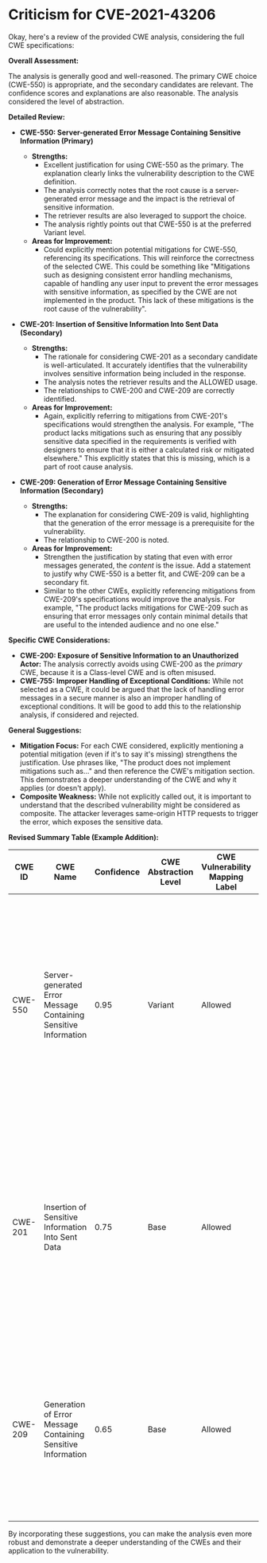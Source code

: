 # Criticism for CVE-2021-43206

Okay, here's a review of the provided CWE analysis, considering the full CWE specifications:

**Overall Assessment:**

The analysis is generally good and well-reasoned. The primary CWE choice (CWE-550) is appropriate, and the secondary candidates are relevant. The confidence scores and explanations are also reasonable. The analysis considered the level of abstraction.

**Detailed Review:**

*   **CWE-550: Server-generated Error Message Containing Sensitive Information (Primary)**

    *   **Strengths:**
        *   Excellent justification for using CWE-550 as the primary.  The explanation clearly links the vulnerability description to the CWE definition.
        *   The analysis correctly notes that the root cause is a server-generated error message and the impact is the retrieval of sensitive information.
        *   The retriever results are also leveraged to support the choice.
        *   The analysis rightly points out that CWE-550 is at the preferred Variant level.
    *   **Areas for Improvement:**
        *   Could explicitly mention potential mitigations for CWE-550, referencing its specifications. This will reinforce the correctness of the selected CWE. This could be something like "Mitigations such as designing consistent error handling mechanisms, capable of handling any user input to prevent the error messages with sensitive information, as specified by the CWE are not implemented in the product. This lack of these mitigations is the root cause of the vulnerability".

*   **CWE-201: Insertion of Sensitive Information Into Sent Data (Secondary)**

    *   **Strengths:**
        *   The rationale for considering CWE-201 as a secondary candidate is well-articulated.  It accurately identifies that the vulnerability involves sensitive information being included in the response.
        *   The analysis notes the retriever results and the ALLOWED usage.
        *   The relationships to CWE-200 and CWE-209 are correctly identified.
    *   **Areas for Improvement:**
        *   Again, explicitly referring to mitigations from CWE-201's specifications would strengthen the analysis. For example, "The product lacks mitigations such as ensuring that any possibly sensitive data specified in the requirements is verified with designers to ensure that it is either a calculated risk or mitigated elsewhere." This explicitly states that this is missing, which is a part of root cause analysis.

*   **CWE-209: Generation of Error Message Containing Sensitive Information (Secondary)**

    *   **Strengths:**
        *   The explanation for considering CWE-209 is valid, highlighting that the generation of the error message is a prerequisite for the vulnerability.
        *   The relationship to CWE-200 is noted.
    *   **Areas for Improvement:**
        *   Strengthen the justification by stating that even with error messages generated, the *content* is the issue. Add a statement to justify why CWE-550 is a better fit, and CWE-209 can be a secondary fit.
        *   Similar to the other CWEs, explicitly referencing mitigations from CWE-209's specifications would improve the analysis. For example, "The product lacks mitigations for CWE-209 such as ensuring that error messages only contain minimal details that are useful to the intended audience and no one else."

**Specific CWE Considerations:**

*   **CWE-200: Exposure of Sensitive Information to an Unauthorized Actor:** The analysis correctly avoids using CWE-200 as the *primary* CWE, because it is a Class-level CWE and is often misused.
*   **CWE-755: Improper Handling of Exceptional Conditions:** While not selected as a CWE, it could be argued that the lack of handling error messages in a secure manner is also an improper handling of exceptional conditions. It will be good to add this to the relationship analysis, if considered and rejected.

**General Suggestions:**

*   **Mitigation Focus:** For each CWE considered, explicitly mentioning a potential mitigation (even if it's to say it's missing) strengthens the justification. Use phrases like, "The product does not implement mitigations such as..." and then reference the CWE's mitigation section.  This demonstrates a deeper understanding of the CWE and why it applies (or doesn't apply).
*   **Composite Weakness:** While not explicitly called out, it is important to understand that the described vulnerability might be considered as composite. The attacker leverages same-origin HTTP requests to trigger the error, which exposes the sensitive data.

**Revised Summary Table (Example Addition):**

| CWE ID | CWE Name | Confidence | CWE Abstraction Level | CWE Vulnerability Mapping Label | CWE-Vulnerability Mapping Notes |
|---|---|---|---|---|---|
| CWE-550 | Server-generated Error Message Containing Sensitive Information | 0.95 | Variant | Allowed | Primary CWE.  The product lacks mitigations such as designing consistent error handling mechanisms, capable of handling any user input to prevent the error messages with sensitive information from being generated. |
| CWE-201 | Insertion of Sensitive Information Into Sent Data | 0.75 | Base | Allowed | Secondary Candidate.  The product lacks mitigations such as ensuring that any possibly sensitive data specified in the requirements is verified with designers to ensure that it is either a calculated risk or mitigated elsewhere. |
| CWE-209 | Generation of Error Message Containing Sensitive Information | 0.65 | Base | Allowed | Secondary Candidate. The product lacks mitigations for CWE-209 such as ensuring that error messages only contain minimal details that are useful to the intended audience and no one else. |

By incorporating these suggestions, you can make the analysis even more robust and demonstrate a deeper understanding of the CWEs and their application to the vulnerability.
